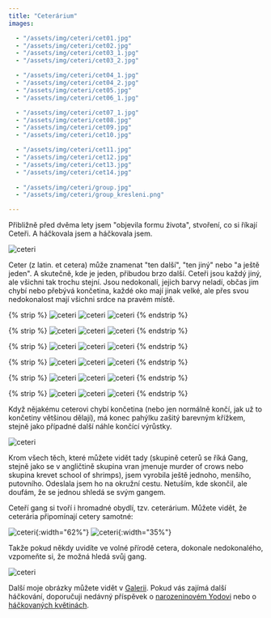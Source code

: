 ```yaml
---
title: "Ceterárium"
images:

  - "/assets/img/ceteri/cet01.jpg"
  - "/assets/img/ceteri/cet02.jpg"
  - "/assets/img/ceteri/cet03_1.jpg"
  - "/assets/img/ceteri/cet03_2.jpg"

  - "/assets/img/ceteri/cet04_1.jpg"
  - "/assets/img/ceteri/cet04_2.jpg"
  - "/assets/img/ceteri/cet05.jpg"
  - "/assets/img/ceteri/cet06_1.jpg"

  - "/assets/img/ceteri/cet07_1.jpg"
  - "/assets/img/ceteri/cet08.jpg"
  - "/assets/img/ceteri/cet09.jpg"
  - "/assets/img/ceteri/cet10.jpg"

  - "/assets/img/ceteri/cet11.jpg"
  - "/assets/img/ceteri/cet12.jpg"
  - "/assets/img/ceteri/cet13.jpg"
  - "/assets/img/ceteri/cet14.jpg"
  
  - "/assets/img/ceteri/group.jpg"
  - "/assets/img/ceteri/group_kresleni.png"

---
```


<!--begin_excerpt-->
Přibližně před dvěma lety jsem "objevila formu života", stvoření, co si říkají Ceteři. A háčkovala jsem a háčkovala jsem. 

![ceteri](/assets/img/ceteri/group.jpg)
<!--end_excerpt-->


Ceter (z latin. et cetera) může znamenat "ten další", "ten jiný" nebo "a ještě jeden". A skutečně, kde je jeden, přibudou brzo další. 
Ceteři jsou každý jiný, ale všichni tak trochu stejní. Jsou nedokonalí, jejich barvy neladí, občas jim chybí nebo přebývá končetina, každé oko mají jinak velké, ale přes svou nedokonalost mají všichni srdce na pravém místě. 

{% strip %}
![ceteri](/assets/img/ceteri/cet01.jpg)
![ceteri](/assets/img/ceteri/cet02.jpg)
![ceteri](/assets/img/ceteri/cet03_1.jpg)
{% endstrip %}

{% strip %}
![ceteri](/assets/img/ceteri/cet03_2.jpg)
![ceteri](/assets/img/ceteri/cet04_1.jpg)
![ceteri](/assets/img/ceteri/cet04_2.jpg)
{% endstrip %}

{% strip %}
![ceteri](/assets/img/ceteri/cet05.jpg)
![ceteri](/assets/img/ceteri/cet06_1.jpg)
![ceteri](/assets/img/ceteri/cet06_2.jpg)
{% endstrip %}

{% strip %}
![ceteri](/assets/img/ceteri/cet07_1.jpg)
![ceteri](/assets/img/ceteri/cet07_2.jpg)
![ceteri](/assets/img/ceteri/cet08.jpg)
{% endstrip %}

{% strip %}
![ceteri](/assets/img/ceteri/cet09.jpg)
![ceteri](/assets/img/ceteri/cet10.jpg)
![ceteri](/assets/img/ceteri/cet11.jpg)
{% endstrip %}

{% strip %}
![ceteri](/assets/img/ceteri/cet12.jpg)
![ceteri](/assets/img/ceteri/cet13.jpg)
![ceteri](/assets/img/ceteri/cet14.jpg)
{% endstrip %}

Když nějakému ceterovi chybí končetina (nebo jen normálně končí, jak už to končetiny většinou dělají), má konec pahýlku zašitý barevným křížkem, stejně jako případné další náhle končící výrůstky.

![ceteri](/assets/img/ceteri/cet_down.jpg)

Krom všech těch, které můžete vidět tady (skupině ceterů se říká Gang, stejně jako se v angličtině skupina vran jmenuje murder of crows nebo skupina krevet school of shrimps), jsem vyrobila ještě jednoho, menšího, putovního. Odeslala jsem ho na okružní cestu. Netuším, kde skončil, ale doufám, že se jednou shledá se svým gangem. 

Ceteří gang si tvoří i hromadné obydlí, tzv. ceterárium. Můžete vidět, že ceterária připomínají cetery samotné: 

![ceteri](/assets/img/ceteri/ceterarium01.jpg){:width="62%"} ![ceteri](/assets/img/ceteri/ceterarium03.jpg){:width="35%"}

Takže pokud někdy uvidíte ve volné přírodě cetera, dokonale nedokonalého, vzpomeňte si, že možná hledá svůj gang. 

![ceteri](/assets/img/ceteri/group_kresleni.png)

Další moje obrázky můžete vidět v [Galerii](/galerie/). Pokud vás zajímá další háčkování, doporučuji nedávný příspěvek o [narozeninovém Yodovi](https://matcha1309.github.io/Yoda/) nebo o [háčkovaných květinách](https://matcha1309.github.io/Kvety/).

